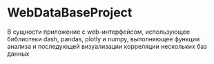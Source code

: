 # WebDataBaseProject

В сущности приложение с web-интерфейсом, использующее библиотеки dash, pandas, plotly и numpy, выполняющее функции анализа и последующей визуализации корреляции нескольких баз данных
